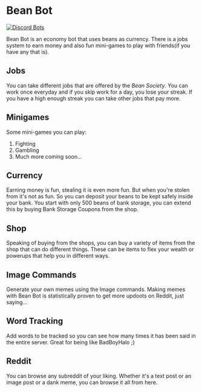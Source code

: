 # Bean Bot
[![Discord Bots](https://top.gg/api/widget/upvotes/804243703455547462.svg)](https://top.gg/bot/804243703455547462)

Bean Bot is an economy bot that uses beans as currency. There is a jobs system to earn money and also fun mini-games to play with friends(if you have any that is).

## Jobs
You can take different jobs that are offered by the *Bean Society*. You can work once everyday and if you skip work for a day, you lose your streak. If you have a high enough streak you can take other jobs that pay more.

## Minigames
Some mini-games you can play:
1. Fighting
2. Gambling
3. Much more coming soon...

## Currency
Earning money is fun, stealing it is even more fun. But when you're stolen from it's not as fun. So you can deposit your beans to be kept safely inside your bank. You start with only 500 beans of bank storage, you can extend this by buying Bank Storage Coupons from the shop.

## Shop
Speaking of buying from the shops, you can buy a variety of items from the shop that can do different things. These can be items to flex your wealth or powerups that help you in different ways.

## Image Commands
Generate your own memes using the Image commands. Making memes with Bean Bot is statistically proven to get more updoots on Reddit, just saying...

## Word Tracking
Add words to be tracked so you can see how many times it has been said in the entire server. Great for being like BadBoyHalo ;)

## Reddit
You can browse any subreddit of your liking. Whether it's a text post or an image post or a dank meme, you can browse it all from here.
